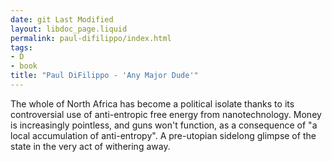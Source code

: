 ```yaml
---
date: git Last Modified
layout: libdoc_page.liquid
permalink: paul-difilippo/index.html
tags:
- D
- book
title: "Paul DiFilippo - 'Any Major Dude'"
---
```


The whole of North  Africa has become a political isolate thanks to its controversial use of  anti-entropic free energy from nanotechnology. Money is increasingly pointless,  and guns won't function, as a consequence of "a local accumulation of  anti-entropy". A pre-utopian sidelong glimpse of the state in the very act of withering away.